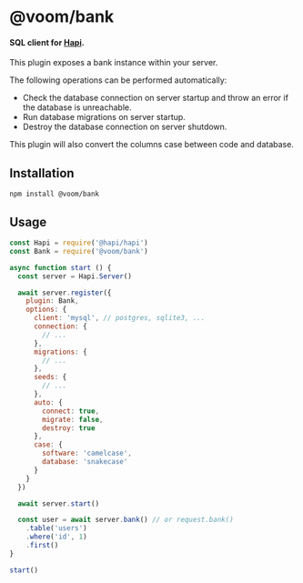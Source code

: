 # @voom/bank

#### SQL client for [Hapi](https://hapi.dev).

This plugin exposes a bank instance within your server.
 
The following operations can be performed automatically:

- Check the database connection on server startup and throw an error if the database is unreachable.
- Run database migrations on server startup.
- Destroy the database connection on server shutdown.

This plugin will also convert the columns case between code and database.

## Installation

```shell script
npm install @voom/bank
```

## Usage

```js
const Hapi = require('@hapi/hapi')
const Bank = require('@voom/bank')

async function start () {
  const server = Hapi.Server()

  await server.register({
    plugin: Bank,
    options: {
      client: 'mysql', // postgres, sqlite3, ...
      connection: {
        // ...
      },
      migrations: {
        // ...
      },
      seeds: {
        // ...
      },
      auto: {
        connect: true,
        migrate: false,
        destroy: true
      },
      case: {
        software: 'camelcase',
        database: 'snakecase'
      }
    }
  })

  await server.start()

  const user = await server.bank() // or request.bank()
    .table('users')
    .where('id', 1)
    .first()
}

start()
```
